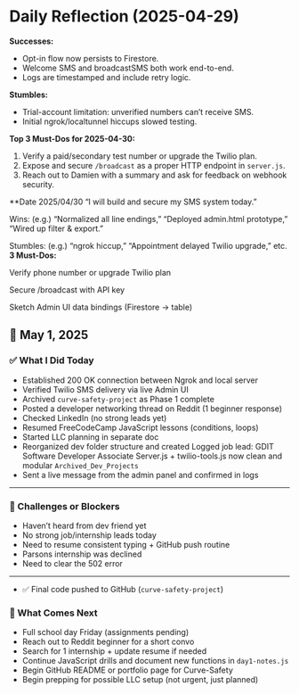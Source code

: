 # Daily Reflection (2025-04-29)

**Successes:**
- Opt-in flow now persists to Firestore.
- Welcome SMS and broadcastSMS both work end-to-end.
- Logs are timestamped and include retry logic.

**Stumbles:**
- Trial-account limitation: unverified numbers can’t receive SMS.
- Initial ngrok/localtunnel hiccups slowed testing.

**Top 3 Must-Dos for 2025-04-30:**
1. Verify a paid/secondary test number or upgrade the Twilio plan.  
2. Expose and secure `/broadcast` as a proper HTTP endpoint in `server.js`.  
3. Reach out to Damien with a summary and ask for feedback on webhook security.


**Date 2025/04/30
“I will build and secure my SMS system today.”

Wins: (e.g.) “Normalized all line endings,” “Deployed admin.html prototype,” “Wired up filter & export.”

Stumbles: (e.g.) “ngrok hiccup,” “Appointment delayed Twilio upgrade,” etc.
**3 Must-Dos:**

Verify phone number or upgrade Twilio plan

Secure /broadcast with API key

Sketch Admin UI data bindings (Firestore → table)

## 📅 May 1, 2025

### ✅ What I Did Today
- Established 200 OK connection between Ngrok and local server
- Verified Twilio SMS delivery via live Admin UI
- Archived `curve-safety-project` as Phase 1 complete
- Posted a developer networking thread on Reddit (1 beginner response)
- Checked LinkedIn (no strong leads yet)
- Resumed FreeCodeCamp JavaScript lessons (conditions, loops)
- Started LLC planning in separate doc
- Reorganized dev folder structure and created
Logged job lead: GDIT Software Developer Associate
Server.js + twilio-tools.js now clean and modular
 `Archived_Dev_Projects`
- Sent a live message from the admin panel and confirmed in logs

---

### 🚧 Challenges or Blockers
- Haven’t heard from dev friend yet
- No strong job/internship leads today
- Need to resume consistent typing + GitHub push routine
- Parsons internship was declined
- Need to clear the 502 error 
---
- ✅ Final code pushed to GitHub (`curve-safety-project`)

### 🔭 What Comes Next
- Full school day Friday (assignments pending)
- Reach out to Reddit beginner for a short convo
- Search for 1 internship + update resume if needed
- Continue JavaScript drills and document new functions in `day1-notes.js`
- Begin GitHub README or portfolio page for Curve-Safety
- Begin prepping for possible LLC setup (not urgent, just planned)


